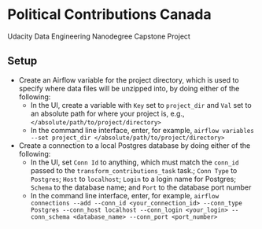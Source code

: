 # Political Contributions Canada
Udacity Data Engineering Nanodegree Capstone Project

## Setup

* Create an Airflow variable for the project directory, which is used to specify where data files will be unzipped into, by doing either of the following:
    * In the UI, create a variable with `Key` set to `project_dir` and `Val` set to an absolute path for where your project is, e.g., `</absolute/path/to/project/directory>`
    * In the command line interface, enter, for example, `airflow variables --set project_dir </absolute/path/to/project/directory>`
* Create a connection to a local Postgres database by doing either of the following:
    * In the UI, set `Conn Id` to anything, which must match the `conn_id` passed to the `transform_contributions_task` task.; `Conn Type` to `Postgres`; `Host` to `localhost`; `Login` to a login name for Postgres; `Schema` to the database name; and `Port` to the database port number
    * In the command line interface, enter, for example, `airflow connections --add --conn_id <your_connection_id> --conn_type Postgres --conn_host localhost --conn_login <your_login> --conn_schema <database_name> --conn_port <port_number>`
